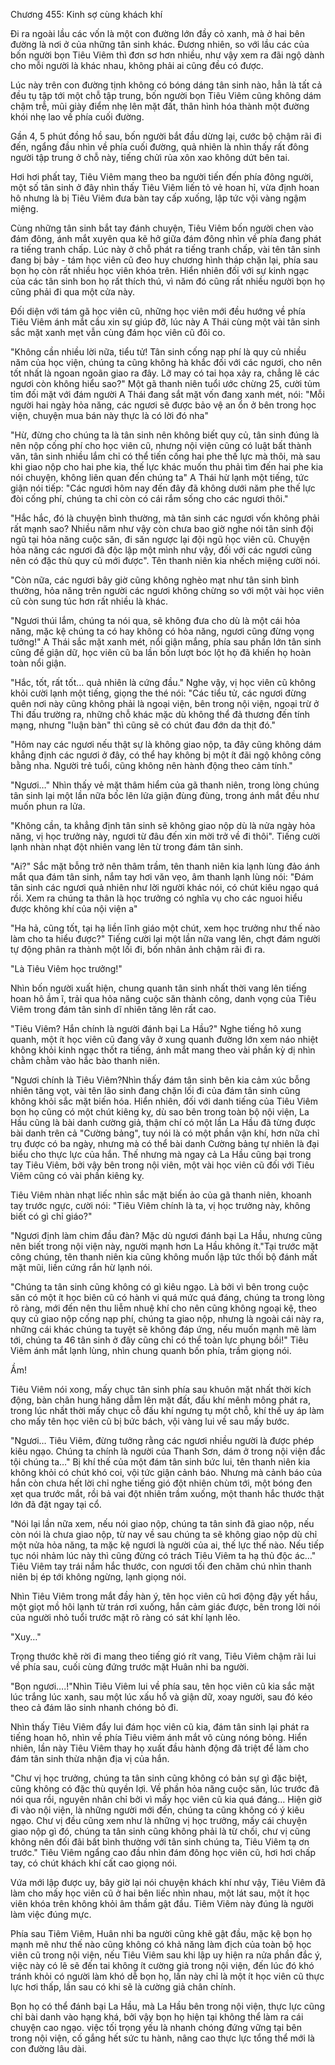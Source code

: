 




Chương 455: Kinh sợ cùng khách khí


Đi ra ngoài lầu các vốn là một con đường lớn đầy cỏ xanh, mà ở hai bên đường là nơi ở của những tân sinh khác. Đương nhiên, so với lầu các của bốn người bọn Tiêu Viêm thì đơn sơ hơn nhiều, như vậy xem ra đãi ngộ dành cho mỗi người là khác nhau, không phải ai cũng đều có được.

Lúc này trên con đường tịnh không có bóng dáng tân sinh nào, hẳn là tất cả đều tụ tập tới một chỗ tập trung, bốn người bọn Tiêu Viêm cũng không dám chậm trễ, mũi giày điểm nhẹ lên mặt đất, thân hình hóa thành một đường khói nhẹ lao về phía cuối đường.

Gần 4, 5 phút đồng hồ sau, bốn người bắt đầu dừng lại, cước bộ chậm rãi đi đến, ngẩng đầu nhìn về phía cuối đường, quả nhiên là nhìn thấy rất đông người tập trung ở chỗ này, tiếng chửi rủa xôn xao không dứt bên tai.

Hơi hơi phất tay, Tiêu Viêm mang theo ba người tiến đến phía đông người, một số tân sinh ở đây nhìn thấy Tiêu Viêm liến tỏ vẻ hoan hỉ, vừa định hoan hô nhưng là bị Tiêu Viêm đưa bàn tay cấp xuống, lập tức vội vàng ngậm miệng.

Cùng những tân sinh bắt tay đánh chuyện, Tiêu Viêm bốn người chen vào đám đông, ánh mắt xuyên qua kẽ hở giữa đám đông nhìn về phía đang phát ra tiếng tranh chấp. Lúc này ở chỗ phát ra tiếng tranh chấp, vài tên tân sinh đang bị bảy - tám học viên cũ đeo huy chương hình tháp chặn lại, phía sau bọn họ còn rất nhiều học viên khóa trên. Hiển nhiên đối với sự kinh ngạc của các tân sinh bon họ rất thích thú, vì năm đó cũng rất nhiều người bọn họ cũng phải đi qua một cửa này.

Đối diện với tám gã học viên cũ, những học viên mới đều hướng về phía Tiêu Viêm ánh mắt cầu xin sự giúp đỡ, lúc này A Thái cùng một vài tân sinh sắc mặt xanh mẹt vẫn cùng đám học viên cũ đôi co.

"Không cần nhiều lời nữa, tiểu tử! Tân sinh cống nạp phí là quy củ nhiều năm của học viện, chúng ta cũng không hà khắc đối với các ngươi, cho nên tốt nhất là ngoan ngoãn giao ra đây. Lỡ may có tai họa xảy ra, chẳng lẽ các ngươi còn không hiểu sao?" Một gã thanh niên tuổi ước chừng 25, cười tủm tỉm đối mặt với đám người A Thái đang sắt mặt vốn đang xanh mét, nói: "Mỗi người hai ngày hỏa năng, các ngươi sẽ được bảo vệ an ổn ở bên trong học viện, chuyện mua bán này thực là có lời đó nha"

"Hừ, đừng cho chúng ta là tân sinh nên không biết quy củ, tân sinh đúng là nên nộp cống phí cho học viên cũ, nhưng nội viện cũng có luật bất thành văn, tân sinh nhiều lắm chỉ có thể tiến cống hai phe thế lực mà thôi, mà sau khi giao nộp cho hai phe kia, thế lực khác muốn thu phải tìm đến hai phe kia nói chuyện, không liên quan đến chúng ta" A Thái hừ lạnh một tiếng, tức giận nói tiếp: "Các ngươi hôm nay đến đây đã không dưới năm phe thế lực đòi cống phí, chúng ta chỉ còn có cái rắm sống cho các ngươi thôi."

"Hắc hắc, đó là chuyện bình thường, mà tân sinh các ngươi vốn không phải rất mạnh sao? Nhiều năm như vậy còn chưa bao giờ nghe nói tân sinh đội ngũ tại hỏa năng cuộc săn, đi săn ngược lại đội ngũ học viên cũ. Chuyện hỏa năng các ngươi đã độc lập một mình như vậy, đối với các ngươi cũng nên có đặc thù quy củ mới được". Tên thanh niên kia nhếch miệng cười nói.

"Còn nữa, các ngươi bây giờ cũng không nghèo mạt như tân sinh bình thường, hỏa năng trên người các ngươi không chừng so với một vài học viên cũ còn sung túc hơn rất nhiều là khác.

"Ngươi thúi lắm, chúng ta nói qua, sẽ không đưa cho dù là một cái hỏa năng, mặc kệ chúng ta có hay không có hỏa năng, ngươi cũng đừng vọng tưởng!" A Thái sắc mặt xanh mét, nổi giận mắng, phía sau phần lớn tân sinh cũng đề giận dữ, học viên cũ ba lần bốn lượt bóc lột họ đã khiến họ hoàn toàn nổi giận.

"Hắc, tốt, rất tốt… quả nhiên là cứng đầu." Nghe vậy, vị học viên cũ không khỏi cười lạnh một tiếng, giọng the thé nói: "Các tiểu tử, các ngươi đừng quên nơi này cũng không phải là ngoại viện, bên trong nội viện, ngoại trừ ở Thi đấu trường ra, những chỗ khác mặc dù không thể đả thương đến tính mạng, nhưng "luận bàn" thì cũng sẽ có chút đau đớn da thịt đó."

"Hôm nay các ngươi nếu thật sự là không giao nộp, ta đây cũng không dám khẳng định các ngươi ở đây, có thể hay không bị một ít đãi ngộ không công bằng nha. Người trẻ tuổi, cũng không nên hành động theo cảm tính."

"Ngươi…" Nhìn thấy vẻ mặt thâm hiểm của gã thanh niên, trong lòng chúng tân sinh lại một lần nữa bốc lên lửa giận đùng đùng, trong ánh mắt đều như muốn phun ra lửa.

"Không cần, ta khẳng định tân sinh sẽ không giao nộp dù là nửa ngày hỏa năng, vị học trưởng này, ngươi từ đâu đến xin mời trở về đi thôi". Tiếng cười lạnh nhàn nhạt đột nhiên vang lên từ trong đám tân sinh.

"Ai?" Sắc mặt bỗng trở nên thâm trầm, tên thanh niên kia lạnh lùng đảo ánh mắt qua đám tân sinh, nắm tay hơi văn vẹo, âm thanh lạnh lùng nói: "Đám tân sinh các ngươi quả nhiên như lời người khác nói, có chút kiêu ngạo quá rồi. Xem ra chúng ta thân là học trưởng có nghĩa vụ cho các nguoi hiểu được không khí của nội viện a"

"Ha hả, cũng tốt, tại hạ liền lĩnh giáo một chút, xem học trưởng như thế nào làm cho ta hiểu được?" Tiếng cười lại một lần nữa vang lên, chợt đám người tự động phân ra thành một lối đi, bốn nhân ảnh chậm rãi đi ra.

"Là Tiêu Viêm học trưởng!"

Nhìn bốn người xuất hiện, chung quanh tân sinh nhất thời vang lên tiếng hoan hô ầm ĩ, trải qua hỏa năng cuộc săn thành công, danh vọng của Tiêu Viêm trong đám tân sinh dĩ nhiên tăng lên rất cao.

"Tiêu Viêm? Hắn chính là người đánh bại La Hầu?" Nghe tiếng hô xung quanh, một ít học viên cũ đang vây ở xung quanh đường lớn xem náo nhiệt không khỏi kinh ngạc thốt ra tiếng, ánh mắt mang theo vài phần kỳ dị nhìn chằm chằm vào hắc bào thanh niên.

"Ngươi chính là Tiêu Viêm?Nhìn thấy đám tân sinh bên kia cảm xúc bỗng nhiên tăng vọt, vài tên lão sinh đang chặn lối đi của đám tân sinh cũng không khỏi sắc mặt biến hóa. Hiển nhiên, đối với danh tiếng của Tiêu Viêm bọn họ cũng có một chút kiêng kỵ, dù sao bên trong toàn bộ nội viện, La Hầu cũng là bài danh cường giả, thậm chí có một lần La Hầu đã từng được bài danh trên cả "Cường bảng", tuy nói là có một phần vận khí, hơn nữa chỉ trụ được có ba ngày, nhưng mà có thể bài danh Cường bảng tự nhiên là đại biểu cho thực lực của hắn. Thế nhưng mà ngay cả La Hầu cũng bại trong tay Tiêu Viêm, bởi vậy bên trong nội viên, một vài học viên cũ đối với Tiêu Viêm cũng có vài phần kiêng kỵ.

Tiêu Viêm nhàn nhạt liếc nhìn sắc mặt biến ảo của gã thanh niên, khoanh tay trước ngực, cười nói: "Tiêu Viêm chính là ta, vị học trưởng này, không biết có gì chỉ giáo?"

"Ngươi định làm chim đầu đàn? Mặc dù ngươi đánh bại La Hầu, nhưng cũng nên biết trong nội viện này, người mạnh hơn La Hầu không ít."Tại trước mặt công chúng, tên thanh niên kia cũng không muốn lập tức thối bộ đánh mất mặt mũi, liền cứng rắn hừ lạnh nói.

"Chúng ta tân sinh cũng không có gì kiêu ngạo. Là bởi vì bên trong cuộc săn có một ít học biên cũ có hành vi quá mức quá đáng, chúng ta trong lòng rõ ràng, mới đến nên thu liễm nhuệ khí cho nên cũng không ngoại kệ, theo quy củ giao nộp cống nạp phí, chúng ta giao nộp, nhưng là ngoài cái này ra, những cái khác chúng ta tuyệt sẽ không đáp ứng, nếu muốn mạnh mẽ làm tới, chúng ta 46 tân sinh ở đây cũng chỉ có thể toàn lực phụng bồi!" Tiêu Viêm ánh mắt lạnh lùng, nhìn chung quanh bốn phía, trầm giọng nói.

Ầm!

Tiêu Viêm nói xong, mấy chục tân sinh phía sau khuôn mặt nhất thời kích động, bàn chân hung hăng dẫm lên mặt đất, đấu khí mênh mông phát ra, trong lúc nhất thời mấy chục cỗ đấu khí ngưng tụ một chỗ, khí thế uy áp làm cho mấy tên học viên cũ bị bức bách, vội vàng lui về sau mấy bước.

"Ngươi… Tiêu Viêm, đừng tưởng rằng các ngươi nhiều người là được phép kiêu ngạo. Chúng ta chính là người của Thanh Sơn, dám ở trong nội viện đắc tội chúng ta…" Bị khí thế của một đám tân sinh bức lui, tên thanh niên kia không khỏi có chút khó coi, vội tức giận cảnh báo. Nhưng mà cảnh báo của hắn còn chưa hết lời chỉ nghe tiếng gió đột nhiên chùm tới, một bóng đen xẹt qua trước mắt, rồi bả vai đột nhiên trầm xuống, một thanh hắc thước thật lớn đã đặt ngay tại cổ.

"Nói lại lần nữa xem, nếu nói giao nộp, chúng ta tân sinh đã giao nộp, nếu còn nói là chưa giao nộp, từ nay về sau chúng ta sẽ không giao nộp dù chỉ một nửa hỏa năng, ta mặc kệ ngươi là người của ai, thế lực thế nào. Nếu tiếp tục nói nhảm lúc này thì cũng đừng có trách Tiêu Viêm ta hạ thủ độc ác…" Tiêu Viêm tay trái nắm hắc thước, con ngươi tối đen chăm chú nhìn thanh niên bị ép tới không ngừng, lạnh giọng nói.

Nhìn Tiêu Viêm trong mắt đầy hàn ý, tên học viên cũ hơi động đậy yết hầu, một giọt mồ hôi lạnh từ trán rơi xuống, hắn cảm giác được, bên trong lời nói của người nhỏ tuổi trước mặt rõ ràng có sát khí lạnh lẽo.

"Xuy…"

Trọng thước khẽ rời đi mang theo tiếng gió rít vang, Tiêu Viêm chậm rãi lui về phía sau, cuối cùng đứng trước mặt Huân nhi ba người.

"Bọn ngươi….!"Nhìn Tiêu Viêm lui về phía sau, tên học viên cũ kia sắc mặt lúc trắng lúc xanh, sau một lúc xấu hổ và giận dữ, xoay người, sau đó kéo theo cả đám lão sinh nhanh chóng bỏ đi.

Nhìn thấy Tiêu Viêm đẩy lui đám học viên cũ kia, đám tân sinh lại phát ra tiếng hoan hô, nhìn về phía Tiêu viêm ánh mắt vô cùng nóng bỏng. Hiển nhiên, lần này Tiêu Viêm thay họ xuất đầu hành động đã triệt để làm cho đám tân sinh thừa nhận địa vị của hắn.

"Chư vị học trưởng, chúng ta tân sinh cũng không có bản sự gì đặc biệt, cũng không có đặc thù quyền lợi. Về phần hỏa năng cuộc săn, lúc trước đã nói qua rồi, nguyên nhân chỉ bởi vì mấy học viên cũ kia quá đáng… Hiện giờ đi vào nội viện, là những người mới đến, chúng ta cũng không có ý kiêu ngạo. Chư vị đều cũng xem như là những vị học trưởng, mấy cái chuyện giao nộp gì đó, chúng ta tân sinh cũng không phải là từ chối, chư vị cũng không nên đối đãi bất bình thường với tân sinh chúng ta, Tiêu Viêm tạ ơn trước." Tiêu Viêm ngẩng cao đầu nhìn đám đông học viên cũ, hơi hơi chấp tay, có chút khách khí cất cao giọng nói.

Vứa mới lập được uy, bây giờ lại nói chuyện khách khí như vậy, Tiêu Viêm đã làm cho mấy học viên cũ ở hai bên liếc nhìn nhau, một lát sau, một ít học viên khóa trên không khỏi âm thầm gật đầu. Tiêm Viêm này đúng là người làm việc đúng mực.

Phía sau Tiêm Viêm, Huân nhi ba người cũng khẽ gật đầu, mặc kệ bọn họ mạnh mẽ như thế nào cũng không có khả năng làm địch của toàn bộ học viên cũ trong nội viện, nếu Tiêu Viêm sau khi lập uy hiện ra nửa phần đắc ý, việc này có lẽ sẽ đến tai không ít cường giả trong nội viện, đến lúc đó khó tránh khỏi có người làm khó dễ bọn họ, lần này chỉ là một ít học viên cũ thực lực hơi thấp, lần sau có khi sẽ là cường giả chân chính.

Bọn họ có thể đánh bại La Hầu, mà La Hầu bên trong nội viện, thực lực cũng chỉ bài danh vào hạng khá, bởi vậy bọn họ hiện tại không thể làm ra cái chuyện cao ngạo. việc tối trọng yếu là nhanh chóng đứng vững tại bên trong nội viện, cố gắng hết sức tu hành, nâng cao thực lực tổng thể mới là con đường lâu dài.




